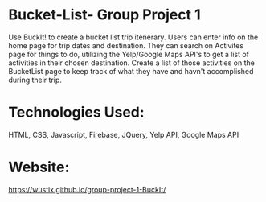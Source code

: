# Bucket-List- Group Project 1

Use BuckIt! to create a bucket list trip itenerary. Users can enter info on the home page for trip dates and destination. They can search on Activites page for things to do, utilizing the Yelp/Google Maps API's to get a list of activities in their chosen destination. Create a list of those activities on the BucketList page to keep track of what they have and havn't accomplished during their trip.


# Technologies Used:

HTML, CSS, Javascript, Firebase, JQuery, Yelp API, Google Maps API

# Website: 
https://wustix.github.io/group-project-1-BuckIt/

